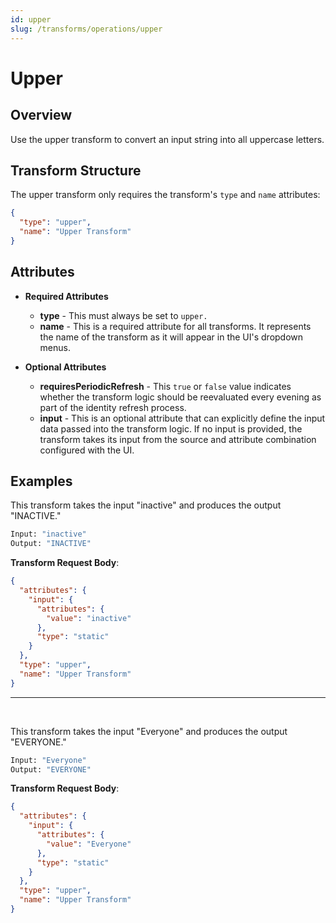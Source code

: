 ```yaml
---
id: upper
slug: /transforms/operations/upper
---
```

# Upper

## Overview

Use the upper transform to convert an input string into all uppercase letters.

## Transform Structure

The upper transform only requires the transform's `type` and `name` attributes:

```json
{
  "type": "upper",
  "name": "Upper Transform"
}
```

## Attributes

- **Required Attributes**

  - **type** - This must always be set to `upper.`
  - **name** - This is a required attribute for all transforms. It represents the name of the transform as it will appear in the UI's dropdown menus.

- **Optional Attributes**
  - **requiresPeriodicRefresh** - This `true` or `false` value indicates whether the transform logic should be reevaluated every evening as part of the identity refresh process.
  - **input** - This is an optional attribute that can explicitly define the input data passed into the transform logic. If no input is provided, the transform takes its input from the source and attribute combination configured with the UI.

## Examples

This transform takes the input "inactive" and produces the output "INACTIVE."

```bash
Input: "inactive"
Output: "INACTIVE"
```

**Transform Request Body**:

```json
{
  "attributes": {
    "input": {
      "attributes": {
        "value": "inactive"
      },
      "type": "static"
    }
  },
  "type": "upper",
  "name": "Upper Transform"
}
```

---

<p>&nbsp;</p>

This transform takes the input "Everyone" and produces the output "EVERYONE."

```bash
Input: "Everyone"
Output: "EVERYONE"
```

**Transform Request Body**:

```json
{
  "attributes": {
    "input": {
      "attributes": {
        "value": "Everyone"
      },
      "type": "static"
    }
  },
  "type": "upper",
  "name": "Upper Transform"
}
```
